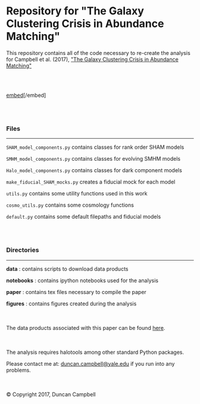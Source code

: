 # Repository for "The Galaxy Clustering Crisis in Abundance Matching"


This repository contains all of the code necessary to re-create the analysis for 
Campbell et al. (2017), ["The Galaxy Clustering Crisis in Abundance Matching"](https://arxiv.org/abs/1705.06347v1)

<br><br> 

[embed](https://github.com/duncandc/Clustering_Crisis/figures/SHAM_models_venn_diagram.pdf)[/embed]

<br><br> 
### Files
---------
```SHAM_model_components.py``` contains classes for rank order SHAM models

```SMHM_model_components.py``` contains classes for evolving SMHM models

```Halo_model_components.py``` contains classes for dark component models

```make_fiducial_SHAM_mocks.py``` creates a fiducial mock for each model

```utils.py``` contains some utility functions used in this work

```cosmo_utils.py``` contains some cosmology functions

```default.py``` contains some default filepaths and fiducial models

<br><br> 
### Directories
---------------
**data** : contains scripts to download data products

**notebooks** : contains ipython notebooks used for the analysis

**paper** : contains tex files necessary to compile the paper

**figures** : contains figures created during the analysis


<br><br> 
The data products associated with this paper can be found [here](http://www.astro.yale.edu/campbell/Data.html).

<br><br> 
The analysis requires halotools among other standard Python packages.


Please contact me at: duncan.campbell@yale.edu if you run into any problems.

<br><br> 
&copy; Copyright 2017, Duncan Campbell 
